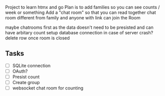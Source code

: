 
Project to learn htmx and go 
Plan is to add families so you can see counts / week or something
Add a "chat room" so that you can read together
chat room different from family and anyone with link can join the Room

maybe chatrooms first as the data doesn't need to be presisted and can have arbitary count
setup database connection in case of server crash? delete row once room is closed


## Tasks

- [ ] SQLite connection
- [ ] OAuth?
- [ ] Presist count
- [ ] Create group
- [ ] websocket chat room for counting
